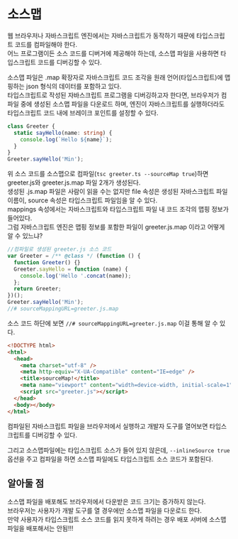 # 소스맵

웹 브라우저나 자바스크립트 엔진에서는 자바스크립트가 동작하기 때문에 타입스크립트 코드를 컴파일해야 한다.  
어느 프로그램이든 소스 코드를 디버거에 제공해야 하는데, 소스맵 파일을 사용하면 타입스크립트 코드를 디버깅할 수 있다.

소스맵 파일은 .map 확장자로 자바스크립트 코드 조각을 원래 언어(타입스크립트)에 맵핑하는 json 형식의 데이터를 포함하고 있다.  
타입스크립트로 작성된 자바스크립트 프로그램을 디버깅하고자 한다면, 브라우저가 컴파일 중에 생성된 소스맵 파일을 다운로드 하며, 엔진이 자바스크립트를 실행하더라도 타입스크립트 코드 내에 브레이크 포인트를 설정할 수 있다.

```typescript
class Greeter {
  static sayHello(name: string) {
    console.log(`Hello ${name}`);
  }
}
Greeter.sayHello('Min');
```

위 소스 코드를 소스맵으로 컴파일(`tsc greeter.ts --sourceMap true`)하면 greeter.js와 greeter.js.map 파일 2개가 생성된다.  
생성된 .js.map 파일은 사람이 읽을 수는 없지만 file 속성은 생성된 자바스크립트 파일 이름이, source 속성은 타입스크립트 파일임을 알 수 있다.  
mappings 속성에서는 자바스크립트와 타입스크립트 파일 내 코드 조각의 맵핑 정보가 들어있다.  
그럼 자바스크립트 엔진은 맵핑 정보를 포함한 파일이 greeter.js.map 이라고 어떻게 알 수 있느냐?

```javascript
//컴파일로 생성된 greeter.js 소스 코드
var Greeter = /** @class */ (function () {
  function Greeter() {}
  Greeter.sayHello = function (name) {
    console.log('Hello '.concat(name));
  };
  return Greeter;
})();
Greeter.sayHello('Min');
//# sourceMappingURL=greeter.js.map
```

소스 코드 하단에 보면 `//# sourceMappingURL=greeter.js.map` 이걸 통해 알 수 있다.

```html
<!DOCTYPE html>
<html>
  <head>
    <meta charset="utf-8" />
    <meta http-equiv="X-UA-Compatible" content="IE=edge" />
    <title>sourceMap!</title>
    <meta name="viewport" content="width=device-width, initial-scale=1" />
    <script src="greeter.js"></script>
  </head>
  <body></body>
</html>
```

컴파일된 자바스크립트 파일을 브라우저에서 실행하고 개발자 도구를 열어보면 타입스크립트를 디버깅할 수 있다.

그리고 소스맵파일에는 타입스크립트 소스가 들어 있지 않은데, `--inlineSource true` 옵션을 주고 컴파일을 하면 소스맵 파일에도 타입스크립트 소스 코드가 포함된다.

## 알아둘 점

소스맵 파일을 배포해도 브라우저에서 다운받은 코드 크기는 증가하지 않는다.  
브라우저는 사용자가 개발 도구를 열 경우에만 소스맵 파일을 다운로드 한다.  
만약 사용자가 타입스크립트 소스 코드를 읽지 못하게 하려는 경우 배포 서버에 소스맵 파일을 배포해서는 안됨!!!

